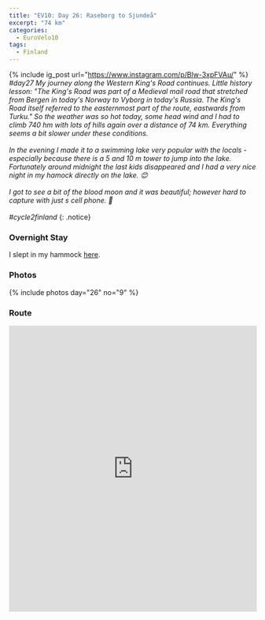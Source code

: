 ```yaml
---
title: "EV10: Day 26: Raseborg to Sjundeå"
excerpt: "74 km"
categories:
  - EuroVelo10
tags:
  - Finland
---
```

{% include ig_post url="https://www.instagram.com/p/Blw-3xpFVAu/" %}
_#day27 My journey along the Western King's Road continues. Little history lesson: "The King's Road was part of a Medieval mail road that stretched from Bergen in today's Norway to Vyborg in today's Russia. The King's Road itself referred to the easternmost part of the route, eastwards from Turku." So the weather was so hot today, some head wind and I had to climb 740 hm with lots of hills again over a distance of 74 km. Everything seems a bit slower under these conditions.
<br><br>
In the evening I made it to a swimming lake very popular with the locals - especially because there is a 5 and 10 m tower to jump into the lake. Fortunately around midnight the last kids disappeared and I had a very nice night in my hamock directly on the lake. 😊
<br><br>
I got to see a bit of the blood moon and it was beautiful; however hard to capture with just s cell phone. 🌙
<br><br>
#cycle2finland_
{: .notice}

### Overnight Stay

I slept in my hammock [here](https://www.openstreetmap.org/way/554703689).

### Photos

{% include photos day="26" no="9" %}

### Route

<iframe src="https://www.komoot.de/tour/40294095/embed?profile=1" width="100%" height="580" frameborder="0" scrolling="no"></iframe>
